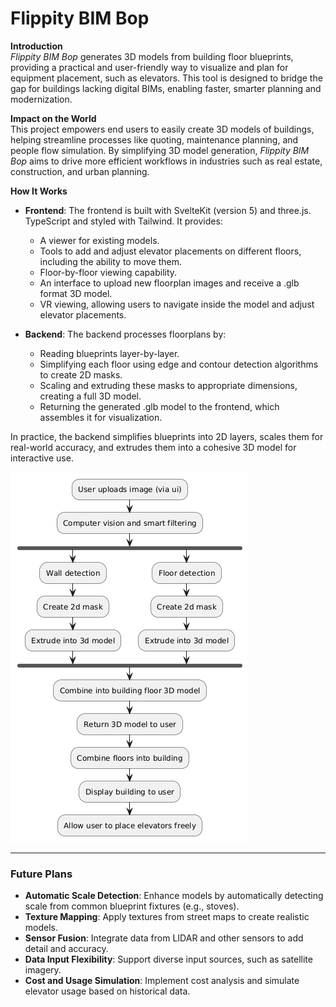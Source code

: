 # Flippity BIM Bop

**Introduction**  
*Flippity BIM Bop* generates 3D models from building floor blueprints, providing a practical and user-friendly way to visualize and plan for equipment placement, such as elevators. This tool is designed to bridge the gap for buildings lacking digital BIMs, enabling faster, smarter planning and modernization.

**Impact on the World**  
This project empowers end users to easily create 3D models of buildings, helping streamline processes like quoting, maintenance planning, and people flow simulation. By simplifying 3D model generation, *Flippity BIM Bop* aims to drive more efficient workflows in industries such as real estate, construction, and urban planning.

**How It Works**

- **Frontend**: The frontend is built with SvelteKit (version 5) and three.js. TypeScript and styled with Tailwind. It provides:
  - A viewer for existing models.
  - Tools to add and adjust elevator placements on different floors, including the ability to move them.
  - Floor-by-floor viewing capability.
  - An interface to upload new floorplan images and receive a .glb format 3D model.
  - VR viewing, allowing users to navigate inside the model and adjust elevator placements.

- **Backend**: The backend processes floorplans by:
  - Reading blueprints layer-by-layer.
  - Simplifying each floor using edge and contour detection algorithms to create 2D masks.
  - Scaling and extruding these masks to appropriate dimensions, creating a full 3D model.
  - Returning the generated .glb model to the frontend, which assembles it for visualization.

In practice, the backend simplifies blueprints into 2D layers, scales them for real-world accuracy, and extrudes them into a cohesive 3D model for interactive use.


![Sequence Diagram](https://github.com/satjuh/junction-2024/blob/docs/docs/sequence.png?raw=true)

---

### Future Plans

- **Automatic Scale Detection**: Enhance models by automatically detecting scale from common blueprint fixtures (e.g., stoves).
- **Texture Mapping**: Apply textures from street maps to create realistic models.
- **Sensor Fusion**: Integrate data from LIDAR and other sensors to add detail and accuracy.
- **Data Input Flexibility**: Support diverse input sources, such as satellite imagery.
- **Cost and Usage Simulation**: Implement cost analysis and simulate elevator usage based on historical data.
